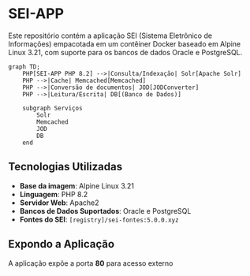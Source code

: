# SEI-APP

Este repositório contém a aplicação SEI (Sistema Eletrônico de Informações) empacotada em um contêiner Docker baseado em Alpine Linux 3.21, com suporte para os bancos de dados Oracle e PostgreSQL.

```mermaid
graph TD;
    PHP[SEI-APP PHP 8.2] -->|Consulta/Indexação| Solr[Apache Solr]
    PHP -->|Cache| Memcached[Memcached]
    PHP -->|Conversão de documentos| JOD[JODConverter]
    PHP -->|Leitura/Escrita| DB[(Banco de Dados)]
    
    subgraph Serviços
        Solr
        Memcached
        JOD
        DB
    end
```

## Tecnologias Utilizadas

- **Base da imagem**: Alpine Linux 3.21
- **Linguagem**: PHP 8.2
- **Servidor Web**: Apache2
- **Bancos de Dados Suportados**: Oracle e PostgreSQL
- **Fontes do SEI**: `[registry]/sei-fontes:5.0.0.xyz`

## Expondo a Aplicação

A aplicação expõe a porta **80** para acesso externo
